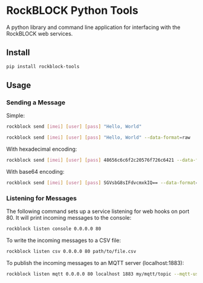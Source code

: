 # RockBLOCK Python Tools

A python library and command line application for interfacing with the RockBLOCK web services.

## Install

```sh
pip install rockblock-tools
```

## Usage

### Sending a Message

Simple:
```sh
rockblock send [imei] [user] [pass] "Hello, World"
```

```sh
rockblock send [imei] [user] [pass] "Hello, World" --data-format=raw
```

With hexadecimal encoding:
```sh
rockblock send [imei] [user] [pass] 48656c6c6f2c20576f726c6421 --data-format=hex
```

With base64 encoding:
```sh
rockblock send [imei] [user] [pass] SGVsbG8sIFdvcmxkIQ== --data-format=base64
```

### Listening for Messages

The following command sets up a service listening for web hooks on port 80. It will print incoming messages to the console:
```sh
rockblock listen console 0.0.0.0 80
```

To write the incoming messages to a CSV file:
```sh
rockblock listen csv 0.0.0.0 80 path/to/file.csv
```

To publish the incoming messages to an MQTT server (localhost:1883):
```sh
rockblock listen mqtt 0.0.0.0 80 localhost 1883 my/mqtt/topic --mqtt-user=user --mqtt-pass=pass --mqtt-qos=0
```
